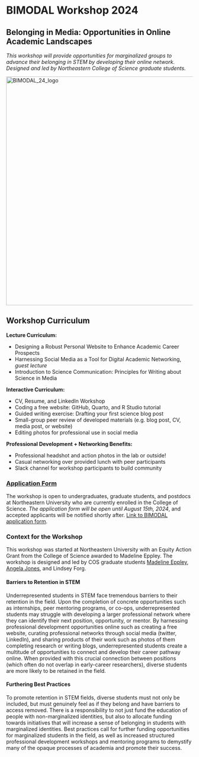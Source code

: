 # BIMODAL Workshop 2024
## Belonging in Media: Opportunities in Online Academic Landscapes
*This workshop will provide opportunities for marginalized groups to advance their belonging in STEM by developing their online network. Designed and led by Northeastern College of Science graduate students.*


<img width="618" alt="BIMODAL_24_logo" src="https://github.com/user-attachments/assets/a6147ca1-c1d3-4532-88f7-59ab9f558ecc">


## Workshop Curriculum
**Lecture Curriculum:** 
- Designing a Robust Personal Website to Enhance Academic Career Prospects
- Harnessing Social Media as a Tool for Digital Academic Networking, *guest lecture*
- Introduction to Science Communication: Principles for Writing about Science in Media

**Interactive Curriculum:**
- CV, Resume, and LinkedIn Workshop
- Coding a free website: GitHub, Quarto, and R Studio tutorial
- Guided writing exercise: Drafting your first science blog post
- Small-group peer review of developed materials (e.g. blog post, CV, media post, or website)
- Editing photos for professional use in social media

**Professional Development + Networking Benefits:** 
- Professional headshot and action photos in the lab or outside!
- Casual networking over provided lunch with peer participants
- Slack channel for workshop participants to build community

### [Application Form](https://forms.gle/CRVkW4ucTyPVeRmCA)
The workshop is open to undergraduates, graduate students, and postdocs at Northeastern University who are currently enrolled in the College of Science. *The application form will be open until August 15th, 2024*, and accepted applicants will be notified shortly after. [Link to BIMODAL application form](https://forms.gle/CRVkW4ucTyPVeRmCA). 

### Context for the Workshop
This workshop was started at Northeastern University with an Equity Action Grant from the College of Science awarded to Madeline Eppley. The workshop is designed and led by COS graduate students [Madeline Eppley](https://www.madeline-eppley.com/), [Angela Jones](https://www.angelajjones.com/), and Lindsey Forg. 

#### Barriers to Retention in STEM
Underrepresented students in STEM face tremendous barriers to their retention in the field. Upon the completion of concrete opportunities such as internships, peer mentoring programs, or co-ops, underrepresented students may struggle with developing a larger professional network where they can identify their next position, opportunity, or mentor. By harnessing professional development opportunities online such as creating a free website, curating professional networks through social media (twitter, LinkedIn), and sharing products of their work such as photos of them completing research or writing blogs, underrepresented students create a multitude of opportunities to connect and develop their career pathway online. When provided with this crucial connection between positions (which often do not overlap in early-career researchers), diverse students are more likely to be retained in the field.  

#### Furthering Best Practices
To promote retention in STEM fields, diverse students must not only be included, but must genuinely feel as if they belong and have barriers to access removed. There is a responsibility to not just fund the education of people with non-marginalized identities, but also to allocate funding towards initiatives that will increase a sense of belonging in students with marginalized identities. Best practices call for further funding opportunities for marginalized students in the field, as well as increased structured professional development workshops and mentoring programs to demystify many of the opaque processes of academia and promote their success. 




